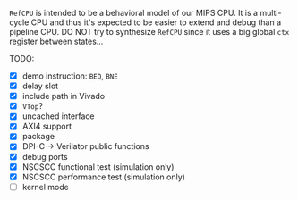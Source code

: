 `RefCPU` is intended to be a behavioral model of our MIPS CPU. It is a multi-cycle CPU and thus it's expected to be easier to extend and debug than a pipeline CPU. DO NOT try to synthesize `RefCPU` since it uses a big global `ctx` register between states...

TODO:

* [x] demo instruction: `BEQ`, `BNE`
* [x] delay slot
* [x] include path in Vivado
* [x] `VTop`?
* [x] uncached interface
* [x] AXI4 support
* [x] package
* [x] DPI-C -> Verilator public functions
* [x] debug ports
* [x] NSCSCC functional test (simulation only)
* [x] NSCSCC performance test (simulation only)
* [ ] kernel mode
